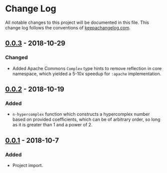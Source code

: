 # Change Log
All notable changes to this project will be documented in this file. This change log follows the conventions of [keepachangelog.com](http://keepachangelog.com/).


## [0.0.3] - 2018-10-29
### Changed
- Added Apache Commons `Complex` type hints to remove reflection in core namespace, which yielded a 5-10x speedup for `:apache` implementation.
## [0.0.2] - 2018-10-19
### Added
- `n-hypercomplex` function which constructs a hypercomplex number based on provided coefficients, which can be of arbitrary order, so long as it is greater than 1 and a power of 2.
## [0.0.1] - 2018-10-7
### Added
- Project import.

[Unreleased]: https://github.com/ogeagla/clj-hypercomplex/compare/0.0.1...HEAD
[0.0.3]: https://github.com/ogeagla/clj-hypercomplex/compare/0.0.2...0.0.3
[0.0.2]: https://github.com/ogeagla/clj-hypercomplex/compare/0.0.1...0.0.2
[0.0.1]: https://github.com/ogeagla/clj-hypercomplex/tags/0.0.1
